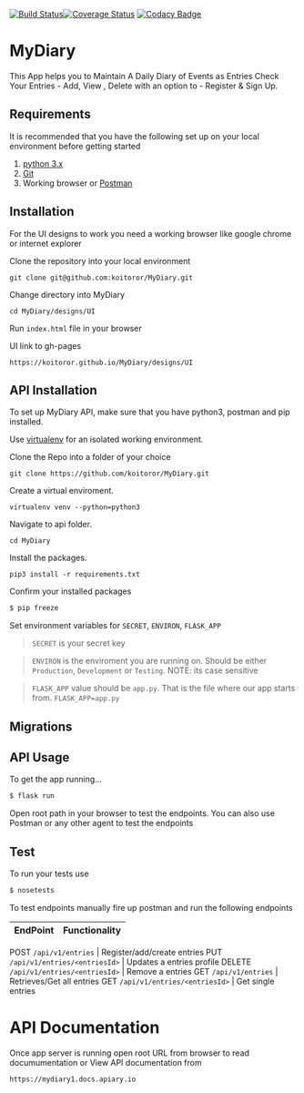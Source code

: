 [![Build Status](https://travis-ci.org/koitoror/MyDiary.svg?branch=develop)](https://travis-ci.org/koitoror/MyDiary)[![Coverage Status](https://coveralls.io/repos/github/koitoror/MyDiary/badge.svg?branch=master)](https://coveralls.io/github/koitoror/MyDiary?branch=master)
[![Codacy Badge](https://api.codacy.com/project/badge/Grade/dfd1f513767a4227aa2202c14a7f4c59)](https://www.codacy.com/app/koitoror/MyDiary?utm_source=github.com&amp;utm_medium=referral&amp;utm_content=koitoror/MyDiary&amp;utm_campaign=Badge_Grade)

# MyDiary
This App helps you to Maintain A Daily Diary of Events as Entries
Check Your Entries - Add, View , Delete 
with an option to - Register & Sign Up.


## Requirements
It is recommended that you have the following set up on your local environment before getting started

1. [python 3.x](https://www.python.org/downloads/)
2. [Git](https://git-scm.com)
3. Working browser or [Postman](https://chrome.google.com/webstore/detail/postman/fhbjgbiflinjbdggehcddcbncdddomop?utm_source=chrome-app-launcher-info-dialog)

## Installation
For the UI designs to work you need a working browser like google chrome or internet explorer

Clone the repository into your local environment

```
git clone git@github.com:koitoror/MyDiary.git
```

Change directory into MyDiary

```
cd MyDiary/designs/UI
```

Run `index.html` file in your browser

UI link to gh-pages
```
https://koitoror.github.io/MyDiary/designs/UI
```


## API Installation
To set up MyDiary API, make sure that you have python3, postman and pip installed.

Use [virtualenv](http://www.pythonforbeginners.com/basics/how-to-use-python-virtualenv) for an isolated working environment.

Clone the Repo into a folder of your choice
```
git clone https://github.com/koitoror/MyDiary.git
```

Create a virtual enviroment.
```
virtualenv venv --python=python3
```

Navigate to api folder.
```
cd MyDiary
```

Install the packages.
```
pip3 install -r requirements.txt
```

Confirm your installed packages
```bash
$ pip freeze
```
Set environment variables for `SECRET`, `ENVIRON`, `FLASK_APP`
> `SECRET` is your secret key

> `ENVIRON` is the enviroment you are running on. Should be either `Production`, `Development` or `Testing`. NOTE: its case sensitive

> `FLASK_APP` value should be `app.py`. That is the file where our app starts from. `FLASK_APP=app.py`

## Migrations



## API Usage

To get the app running...

```bash
$ flask run
```

Open root path in your browser to test the endpoints. 
You can also use Postman or any other agent to test the endpoints

## Test

To run your tests use

```bash
$ nosetests
```

To test endpoints manually fire up postman and run the following endpoints

**EndPoint** | **Functionality**
--- | ---

POST  `/api/v1/entries` | Register/add/create entries
PUT `/api/v1/entries/<entriesId>` | Updates a entries profile
DELETE `/api/v1/entries/<entriesId>` | Remove a entries
GET  `/api/v1/entries` | Retrieves/Get all entries
GET  `/api/v1/entries/<entriesId>` | Get single entries 


# API Documentation
Once app server is running open root URL from browser to read documumentation or View API documentation from
```
https://mydiary1.docs.apiary.io
```